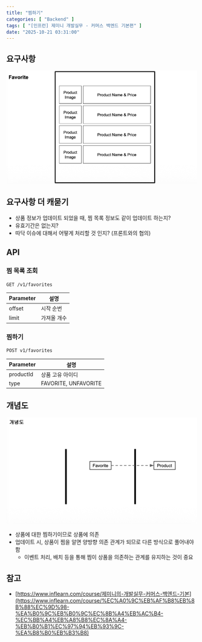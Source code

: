 ```yaml
---
title: "찜하기"
categories: [ "Backend" ]
tags: [ "[인프런] 제미니 개발실무 - 커머스 백엔드 기본편" ]
date: "2025-10-21 03:31:00"
---
```


## 요구사항

![](/assets/img/posts/2025/10/2025-10-21-찜하기/158628205593958.png)

## 요구사항 더 캐묻기

- 상품 정보가 업데이트 되었을 때, 찜 목록 정보도 같이 업데이트 하는지?
- 유효기간은 없는지?
- 따닥 이슈에 대해서 어떻게 처리할 것 인지? (프론트와의 협의)

## API

### 찜 목록 조회

```bash
GET /v1/favorites
```

| Parameter | 설명     |
|-----------|--------|
| offset    | 시작 순번  |
| limit     | 가져올 개수 |

### 찜하기

```bash
POST v1/favorites
```

| Parameter | 설명                   |
|-----------|----------------------|
| productId | 상품 고유 아이디            |
| type      | FAVORITE, UNFAVORITE |

## 개념도

![](/assets/img/posts/2025/10/2025-10-21-찜하기/159134269057250.png)

- 상품에 대한 찜하기이므로 상품에 의존
- 업데이트 시, 상품이 찜을 알면 양방향 의존 관계가 되므로 다른 방식으로 풀어내야 함
  - 이벤트 처리, 배치 등을 통해 찜이 상품을 의존하는 관계를 유지하는 것이 중요

## 참고

- [https://www.inflearn.com/course/제미니의-개발실무-커머스-백엔드-기본](https://www.inflearn.com/course/%EC%A0%9C%EB%AF%B8%EB%8B%88%EC%9D%98-%EA%B0%9C%EB%B0%9C%EC%8B%A4%EB%AC%B4-%EC%BB%A4%EB%A8%B8%EC%8A%A4-%EB%B0%B1%EC%97%94%EB%93%9C-%EA%B8%B0%EB%B3%B8)

